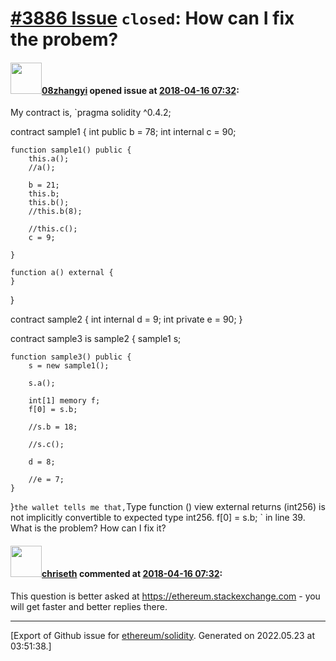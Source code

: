 # [\#3886 Issue](https://github.com/ethereum/solidity/issues/3886) `closed`: How can I fix the probem?

#### <img src="https://avatars.githubusercontent.com/u/27001999?v=4" width="50">[08zhangyi](https://github.com/08zhangyi) opened issue at [2018-04-16 07:32](https://github.com/ethereum/solidity/issues/3886):

My contract is,
`pragma solidity ^0.4.2;

contract sample1 {
	int public b = 78;
	int internal c = 90;
	
	function sample1() public {
		this.a();
		//a();

		b = 21;
		this.b;	
		this.b();
		//this.b(8);
		
		//this.c();
		c = 9;
		
	}
	
	function a() external {
	}
}

contract sample2 {
	int internal d = 9;
	int private e = 90;
}

contract sample3 is sample2 {
	sample1 s;
	
	function sample3() public {
		s = new sample1();
		
		s.a();
		
		int[1] memory f;
		f[0] = s.b;
		
		//s.b = 18;
		
		//s.c();
		
		d = 8;
		
		//e = 7;
	}
}`
the wallet tells me that,
`Type function () view external returns (int256) is not implicitly convertible to expected type int256.
		f[0] = s.b;
`
in line 39. What is the problem? How can I fix it?

#### <img src="https://avatars.githubusercontent.com/u/9073706?v=4" width="50">[chriseth](https://github.com/chriseth) commented at [2018-04-16 07:32](https://github.com/ethereum/solidity/issues/3886#issuecomment-381529930):

This question is better asked at https://ethereum.stackexchange.com - you will get faster and better replies there.


-------------------------------------------------------------------------------



[Export of Github issue for [ethereum/solidity](https://github.com/ethereum/solidity). Generated on 2022.05.23 at 03:51:38.]
